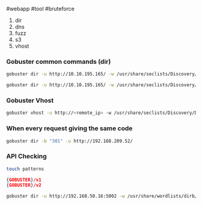 #webapp #tool #bruteforce 


1. dir
2. dns
3. fuzz
4. s3
5. vhost

### Gobuster common commands (dir)

```bash
gobuster dir -u http://10.10.195.165/ -w /usr/share/seclists/Discovery/Web-Content/raft-small-words.txt
```

```bash
gobuster dir -u http://10.10.195.165/ -w /usr/share/seclists/Discovery/Web-Content/common.txt
```

### Gobuster Vhost

```bash
gobuster vhost -u http://<remote_ip> -w /usr/share/seclists/Discovery/DNS/subdomains-top1million-110000.txt
```
### When every request giving the same code

```bash
gobuster dir -b "301" -u http://192.168.209.52/ 
```

### API Checking

```bash
touch patterns
```

```json
{GOBUSTER}/v1
{GOBUSTER}/v2
```

```bash
gobuster dir -u http://192.168.50.16:5002 -w /usr/share/wordlists/dirb/big.txt -p pattern
```
